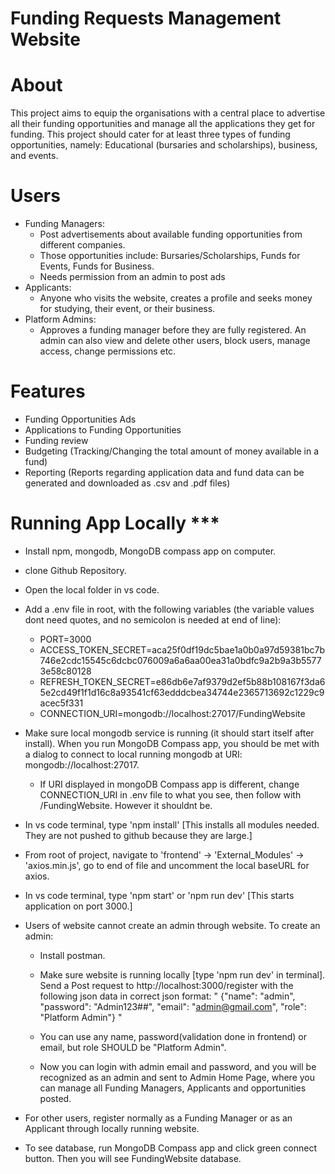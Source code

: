 # Funding Requests Management Website 

# About
This project aims to equip the organisations with a central place to advertise all their funding opportunities and manage all the applications they get for funding. This project should cater for at least three types of funding opportunities, namely: Educational (bursaries and scholarships), business, and events.

# Users
- Funding Managers:
    - Post advertisements about available funding opportunities from different companies.
    - Those opportunities include: Bursaries/Scholarships, Funds for Events, Funds for Business.
    - Needs permission from an admin to post ads
- Applicants:
    - Anyone who visits the website, creates a profile and seeks money for studying, their event, or their business.
- Platform Admins:
    - Approves a funding manager before they are fully registered. An admin can also view and delete other users, block users, manage access, change permissions etc. 

# Features
- Funding Opportunities Ads
- Applications to Funding Opportunities
- Funding review
- Budgeting (Tracking/Changing the total amount of money available in a fund)
- Reporting (Reports regarding application data and fund data can be generated and downloaded as .csv and .pdf files)

# Running App Locally ***
- Install npm, mongodb, MongoDB compass app on computer.
- clone Github Repository.
- Open the local folder in vs code.
- Add a .env file in root, with the following variables (the variable values dont need quotes, and no semicolon is needed at end of line):
    - PORT=3000
    - ACCESS_TOKEN_SECRET=aca25f0df19dc5bae1a0b0a97d59381bc7b746e2cdc15545c6dcbc076009a6a6aa00ea31a0bdfc9a2b9a3b55773e58c80128
    - REFRESH_TOKEN_SECRET=e86db6e7af9379d2ef5b88b108167f3da65e2cd49f1f1d16c8a93541cf63edddcbea34744e2365713692c1229c9acec5f331
    - CONNECTION_URI=mongodb://localhost:27017/FundingWebsite

- Make sure local mongodb service is running (it should start itself after install). When you run MongoDB Compass app, you should be met with a dialog to connect to local running mongodb at URI: mongodb://localhost:27017.
    - If URI displayed in mongoDB Compass app is different, change CONNECTION_URI in .env file to what you see, then follow with /FundingWebsite. However it shouldnt be.

- In vs code terminal, type 'npm install' [This installs all modules needed. They are not pushed to github because they are large.]
- From root of project, navigate to 'frontend' -> 'External_Modules' -> 'axios.min.js', go to end of file and uncomment the local baseURL for axios.
- In vs code terminal, type 'npm start' or 'npm run dev' [This starts application on port 3000.]

- Users of website cannot create an admin through website. To create an admin:
    - Install postman.
    - Make sure website is running locally [type 'npm run dev' in terminal]. Send a Post request to http://localhost:3000/register with the following json data in correct json format:
"
{"name": "admin",
"password": "Admin123##",
"email": "admin@gmail.com",
"role": "Platform Admin"} "

    - You can use any name, password(validation done in frontend) or email, but role SHOULD be "Platform Admin".
    - Now you can login with admin email and password, and you will be recognized as an admin and sent to Admin Home Page, where you can manage all Funding Managers, Applicants and opportunities posted.

- For other users, register normally as a Funding Manager or as an Applicant through locally running website.
- To see database, run MongoDB Compass app and click green connect button. Then you will see FundingWebsite database.
